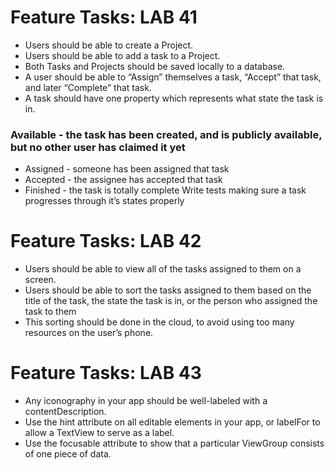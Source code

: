 # Feature Tasks: LAB 41
* Users should be able to create a Project.
* Users should be able to add a task to a Project.
* Both Tasks and Projects should be saved locally to a database.
* A user should be able to “Assign” themselves a task, “Accept” that task, and later “Complete” that task.
* A task should have one property which represents what state the task is in.

### Available - the task has been created, and is publicly available, but no other user has claimed it yet
* Assigned - someone has been assigned that task
* Accepted - the assignee has accepted that task
* Finished - the task is totally complete Write tests making sure a task progresses through it’s states properly

# Feature Tasks: LAB 42
* Users should be able to view all of the tasks assigned to them on a screen.
* Users should be able to sort the tasks assigned to them based on the title of the task, the state the task is in, or the person who assigned the task to them
* This sorting should be done in the cloud, to avoid using too many resources on the user’s phone.

# Feature Tasks: LAB 43
* Any iconography in your app should be well-labeled with a contentDescription.
* Use the hint attribute on all editable elements in your app, or labelFor to allow a TextView to serve as a label.
* Use the focusable attribute to show that a particular ViewGroup consists of one piece of data.

